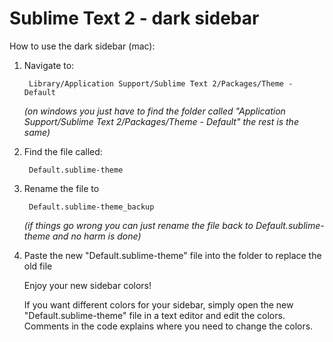 Sublime Text 2 - dark sidebar
===========================

How to use the dark sidebar (mac):

1. Navigate to:

    	Library/Application Support/Sublime Text 2/Packages/Theme - Default

	*(on windows you just have to find the folder called "Application Support/Sublime Text 2/Packages/Theme - Default" the rest is the same)*


2. Find the file called:

		Default.sublime-theme


3. Rename the file to

		Default.sublime-theme_backup

	*(if things go wrong you can just rename the file back to Default.sublime-theme and no harm is done)*

4. Paste the new "Default.sublime-theme" file into the folder to replace the old file

	Enjoy your new sidebar colors!

	If you want different colors for your sidebar, simply open the new "Default.sublime-theme" file in a text editor and edit the colors. Comments in the code explains where you need to change the colors.
